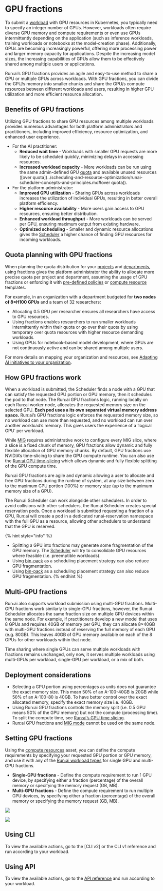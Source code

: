 # GPU fractions

To submit a [workload](../../workloads-in-runai/workloads.md) with GPU resources in Kubernetes, you typically need to specify an integer number of GPUs. However, workloads often require diverse GPU memory and compute requirements or even use GPUs intermittently depending on the application (such as inference workloads, training workloads or notebooks at the model-creation phase). Additionally, GPUs are becoming increasingly powerful, offering more processing power and larger memory capacity for applications. Despite the increasing model sizes, the increasing capabilities of GPUs allow them to be effectively shared among multiple users or applications.

Run:ai’s GPU fractions provides an agile and easy-to-use method to share a GPU or multiple GPUs across workloads. With GPU fractions, you can divide the GPU/s memory into smaller chunks and share the GPU/s compute resources between different workloads and users, resulting in higher GPU utilization and more efficient resource allocation.

## Benefits of GPU fractions

Utilizing GPU fractions to share GPU resources among multiple workloads provides numerous advantages for both platform administrators and practitioners, including improved efficiency, resource optimization, and enhanced user experience.

* For the AI practitioner:
  * **Reduced wait time** - Workloads with smaller GPU requests are more likely to be scheduled quickly, minimizing delays in accessing resources.
  * **Increased workload capacity** - More workloads can be run using the same admin-defined GPU [quota](../scheduling/runai-scheduler-concepts-and-principles.md#quota) and available unused resources (\[over quota]\(../scheduling-and-resource-optimization/runai-scheduler-concepts-and-principles.md#over quota)).
* For the platform administrator:
  * **Improved GPU utilization** - Sharing GPUs across workloads increases the utilization of individual GPUs, resulting in better overall platform efficiency.
  * **Higher resource availability** - More users gain access to GPU resources, ensuring better distribution.
  * **Enhanced workload throughput** - More workloads can be served per GPU, ensuring maximum output from existing hardware.
  * **Optimized scheduling** - Smaller and dynamic resource allocations gives the [Scheduler](../scheduling/runai-scheduler-concepts-and-principles.md) a higher chance of finding GPU resources for incoming workloads.

## Quota planning with GPU fractions

When planning the quota distribution for your [projects](../../manage-ai-initiatives/managing-your-organization/projects.md) and [departments](../manage-ai-initiatives/managing-your-organization/departments.md), using fractions gives the platform administrator the ability to allocate more precise quota per project and department, assuming the usage of GPU fractions or enforcing it with [pre-defined policies](../../policies/policy-yaml-reference.md) or [compute resource](../../workloads-in-runai/workload-assets/compute-resources.md) templates.

For example, in an organization with a department budgeted for **two nodes of 8×H100 GPUs** and a team of 32 researchers:

* Allocating 0.5 GPU per researcher ensures all researchers have access to GPU resources.
* Using fractions enables researchers to run smaller workloads intermittently within their quota or go over their quota by using temporary over quota resources with higher resource demanding workloads.
* Using GPUs for notebook-based model development, where GPUs are not continuously active and can be shared among multiple users.

For more details on mapping your organization and resources, see [Adapting AI initiatives to your organization](../../manage-ai-initiatives/adapting-ai-initiatives.md).

## How GPU fractions work

When a workload is submitted, the Scheduler finds a node with a GPU that can satisfy the requested GPU portion or GPU memory, then it schedules the pod to that node. The Run:ai GPU fractions logic, running locally on each Run:ai worker node, allocates the requested memory size on the selected GPU. **Each pod uses a its own separated virtual memory address space.** Run:ai’s GPU fractions logic enforces the requested memory size, so no workload can use more than requested, and no workload can run over another workload’s memory. This gives users the experience of a ‘logical GPU’ per workload.

While [MIG](../../manage-ai-initiatives/managing-your-resources/configuring-mig-profiles.md) requires administrative work to configure every MIG slice, where a slice is a fixed chunk of memory, GPU fractions allow dynamic and fully flexible allocation of GPU memory chunks. By default, GPU fractions use NVIDIA’s time-slicing to share the GPU compute runtime. You can also use the [Run:ai GPU time-slicing](gpu-time-slicing.md) which allows dynamic and fully flexible splitting of the GPU compute time.

Run:ai GPU fractions are agile and dynamic allowing a user to allocate and free GPU fractions during the runtime of system, at any size between zero to the maximum GPU portion (100%) or memory size (up to the maximum memory size of a GPU).

The Run:ai Scheduler can work alongside other schedulers. In order to avoid collisions with other schedulers, the Run:ai Scheduler creates special reservation pods. Once a workload is submitted requesting a fraction of a GPU, Run:ai will create a pod in a dedicated runai-reservation namespace with the full GPU as a resource, allowing other schedulers to understand that the GPU is reserved.

{% hint style="info" %}
* Splitting a GPU into fractions may generate some fragmentation of the GPU memory. The [Scheduler](../scheduling/runai-scheduler-concepts-and-principles.md) will try to consolidate GPU resources where feasible (i.e. preemptible workloads).
* Using [bin-pack](../../manage-ai-initiatives/managing-your-resources/node-pools.md#adding-a-new-node-pool) as a scheduling placement strategy can also reduce GPU fragmentation.
* Using [bin-pack](../../manage-ai-initiatives/managing-your-resources/node-pools.md#adding-a-new-node-pool) as a scheduling placement strategy can also reduce GPU fragmentation.
{% endhint %}

## Multi-GPU fractions

Run:ai also supports workload submission using multi-GPU fractions. Multi-GPU fractions work similarly to single-GPU fractions, however, the Run:ai Scheduler allocates the same fraction size on multiple GPU devices within the same node. For example, if practitioners develop a new model that uses 8 GPUs and requires 40GB of memory per GPU, they can allocate 8×40GB with multi-GPU fractions instead of reserving the full memory of each GPU (e.g. 80GB). This leaves 40GB of GPU memory available on each of the 8 GPUs for other workloads within that node.

Time sharing where single GPUs can serve multiple workloads with fractions remains unchanged, only now, it serves multiple workloads using multi-GPUs per workload, single-GPU per workload, or a mix of both.

## Deployment considerations

* Selecting a GPU portion using percentages as units does not guarantee the exact memory size. This mean 50% of an A-100-40GB is 20GB while 50% of an A-100-80 is 40GB. To have better control over the exact allocated memory, specify the exact memory size i.e. 40GB.
* Using Run:ai GPU fractions controls the memory split (i.e. 0.5 GPU means 50% of the GPU memory) but not the compute (processing time). To split the compute time, see [Run:ai’s GPU time slicing](gpu-time-slicing.md).
* Run:ai GPU fractions and [MIG mode](../../manage-ai-initiatives/managing-your-resources/configuring-mig-profiles.md) cannot be used on the same node.

## Setting GPU fractions

Using the [compute resources](../../workloads-in-runai/workload-assets/compute-resources.md) asset, you can define the compute requirements by specifying your requested GPU portion or GPU memory, and use it with any of the [Run:ai workload types](../../workloads-in-runai/workload-types.md) for single GPU and multi-GPU fractions.

* **Single-GPU fractions** - Define the compute requirement to run 1 GPU device, by specifying either a fraction (percentage) of the overall memory or specifying the memory request (GB, MB).
* **Multi-GPU fractions** - Define the compute requirement to run multiple GPU devices, by specifying either a fraction (percentage) of the overall memory or specifying the memory request (GB, MB).

![](../img/fractions-example1.png)

![](../img/fractions-example2.png)

## Using CLI

To view the available actions, go to the \[CLI v2] or the CLI v1 reference and run according to your workload.

## Using API

To view the available actions, go to the [API reference](https://api-docs.run.ai/) and run according to your workload.